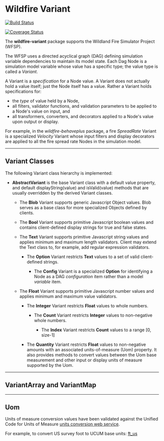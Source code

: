 # Wildfire Variant

[![Build Status](https://travis-ci.org/cbevins/wildfire-variant.svg?branch=master)](https://travis-ci.org/cbevins/wildfire-variant)

[![Coverage Status](https://coveralls.io/repos/github/cbevins/wildfire-variant/badge.svg?branch=master)](https://coveralls.io/github/cbevins/wildfire-variant?branch=master)

The **wildfire-variant** package supports the Wildland Fire Simulator Project (WFSP).

The WFSP uses a directed acyclical graph (DAG) defining simulation variable dependencies to maintain its model state.  Each Dag Node is a simulation model variable whose value has a specific type; the value type is called a *Variant*.

A Variant is a _specification_ for a Node value. A Variant does not actually hold a value itself; just the Node itself has a value.  Rather a Variant holds specifications for:

- the _type_ of value held by a Node,
- all filters, validator functions, and validation parameters to be applied to a Node's value on input, and
- all transformers, converters, and decorators applied to a Node's value upon output or display.

For example, in the *wildfire-behaveplus* package, a fire *SpreadRate* Variant is a specialized *Velocity* Variant whose input filters and display decorators are applied to all the fire spread rate Nodes in the simulation model.

---

## Variant Classes

The following Variant class hierarchy is implemented:

- **AbstractVariant** is the base Variant class with a default value property, and default displayString(value) and isValid(value) methods that are usually overridden by the derived Variant classes.

  - The **Blob** Variant supports generic Javascript Object values.  Blob serves as a base class for more specialized Objects defined by clients.

  - The **Bool** Variant supports primitive Javascript boolean values and contains client-defined display strings for true and false states.

  - The **Text** Variant supports primitive Javascript string values and applies minimum and maximum length validators. Client may extend the Text class to, for example, add regular expression validators.

    - The **Option** Variant restricts **Text** values to a set of valid client-defined strings.

      - The **Config** Variant is a specialized **Option** for identifying a Node as a DAG *configuration* item rather than a model *variable* item.

  - The **Float** Variant supports primitive Javascript number values and applies minimum and maximum value validators.

    - The **Integer** Variant restricts **Float** values to whole numbers.

      - The **Count** Variant restricts **Integer** values to non-negative whole numbers.

        - The **Index** Variant restricts **Count** values to a range [0, size-1]

    - The **Quantity** Variant restricts **Float** values to non-negative amounts with an associated units-of-measure (Uom) property.  It also provides methods to convert values between the Uom base measurement and other input or display units of measure supported by the Uom.

---

## VariantArray and VariantMap

---

## Uom

Units of measure conversion values have been validated against the Unified Code for Units of Measure [units conversion web service](https://ucum.nlm.nih.gov/ucum-service.html#conversion).

For example, to convert US survey foot to UCUM base units:
[ft_us](https://ucum.nlm.nih.gov/ucum-service/v1/toBaseUnits/%5Bft_us%5D)